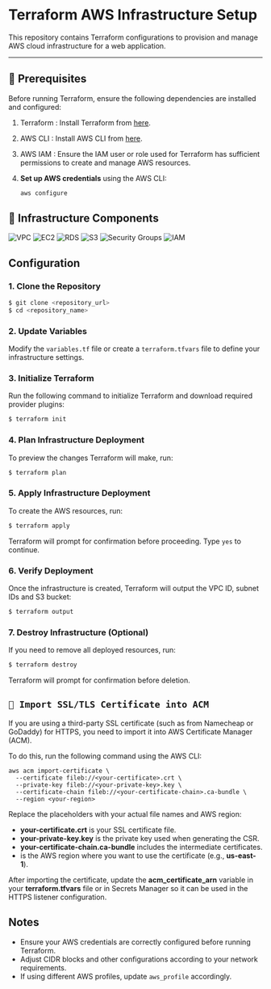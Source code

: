 # Terraform AWS Infrastructure Setup

This repository contains Terraform configurations to provision and manage AWS cloud infrastructure for a web application.

---

## 📌 Prerequisites

Before running Terraform, ensure the following dependencies are installed and configured:

1. Terraform : Install Terraform from [here](https://www.terraform.io/downloads.html).
2. AWS CLI   : Install AWS CLI from [here](https://aws.amazon.com/cli/).
3. AWS IAM   : Ensure the IAM user or role used for Terraform has sufficient permissions to create and manage AWS resources.
4. **Set up AWS credentials** using the AWS CLI:

   ```bash
   aws configure


   ```

## 🚀 Infrastructure Components

![VPC](https://img.shields.io/badge/VPC-Public%20&%20Private%20Subnets-%23007EC6?style=for-the-badge)
![EC2](https://img.shields.io/badge/EC2-IAM%20Role%20%7C%20Secure%20S3%20Access-%23FF9900?style=for-the-badge&logo=amazonaws&logoColor=white)
![RDS](https://img.shields.io/badge/RDS-MySQL%20%7C%20Private%20Subnet-%234479A1?style=for-the-badge&logo=mysql&logoColor=white)
![S3](https://img.shields.io/badge/S3-Encrypted%20%7C%20Lifecycle%20Policies-%23FF4F00?style=for-the-badge&logo=amazons3&logoColor=white)
![Security Groups](https://img.shields.io/badge/Security%20Groups-Network%20Access%20Control-%233C3C3C?style=for-the-badge)
![IAM](https://img.shields.io/badge/IAM-Roles%20%7C%20Policies-%23232F3E?style=for-the-badge&logo=amazonaws&logoColor=white)

## Configuration

### 1. Clone the Repository

```sh
$ git clone <repository_url>
$ cd <repository_name>
```

### 2. Update Variables

Modify the `variables.tf` file or create a `terraform.tfvars` file to define your infrastructure settings.

### 3. Initialize Terraform

Run the following command to initialize Terraform and download required provider plugins:

```sh
$ terraform init
```

### 4. Plan Infrastructure Deployment

To preview the changes Terraform will make, run:

```sh
$ terraform plan
```

### 5. Apply Infrastructure Deployment

To create the AWS resources, run:

```sh
$ terraform apply
```

Terraform will prompt for confirmation before proceeding. Type `yes` to continue.

### 6. Verify Deployment

Once the infrastructure is created, Terraform will output the VPC ID, subnet IDs and S3 bucket:

```sh
$ terraform output
```

### 7. Destroy Infrastructure (Optional)

If you need to remove all deployed resources, run:

```sh
$ terraform destroy
```

Terraform will prompt for confirmation before deletion.

## `🔐 Import SSL/TLS Certificate into ACM`

If you are using a third-party SSL certificate (such as from Namecheap or GoDaddy) for HTTPS, you need to import it into AWS Certificate Manager (ACM).

To do this, run the following command using the AWS CLI:

```
aws acm import-certificate \
  --certificate fileb://<your-certificate>.crt \
  --private-key fileb://<your-private-key>.key \
  --certificate-chain fileb://<your-certificate-chain>.ca-bundle \
  --region <your-region>
```

Replace the placeholders with your actual file names and AWS region:

* **your-certificate.crt** is your SSL certificate file.
* **your-private-key.key** is the private key used when generating the CSR.
* **your-certificate-chain.ca-bundle** includes the intermediate certificates.
* **<your-region>** is the AWS region where you want to use the certificate (e.g., **us-east-1**).

After importing the certificate, update the **acm\_certificate\_arn** variable in your **terraform.tfvars** file or in Secrets Manager so it can be used in the HTTPS listener configuration.

## Notes

- Ensure your AWS credentials are correctly configured before running Terraform.
- Adjust CIDR blocks and other configurations according to your network requirements.
- If using different AWS profiles, update `aws_profile` accordingly.
